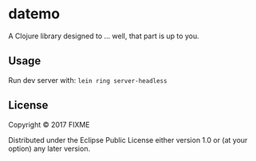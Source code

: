 # datemo

A Clojure library designed to ... well, that part is up to you.

## Usage

Run dev server with: `lein ring server-headless`

## License

Copyright © 2017 FIXME

Distributed under the Eclipse Public License either version 1.0 or (at
your option) any later version.
